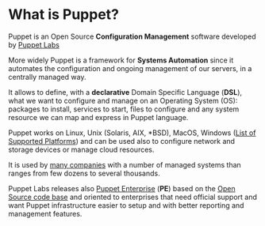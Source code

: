 # What is Puppet?

Puppet is an Open Source **Configuration Management** software developed by [Puppet Labs](http://www.puppetlabs.com)

More widely Puppet is a framework for **Systems Automation** since it automates the configuration and ongoing management of our servers, in a centrally managed way.

It allows to define, with a **declarative** Domain Specific Language (**DSL**), what we want to configure and manage on an Operating System (OS): packages to install, services to start, files to configure and any system resource we can map and express in Puppet language.

Puppet works on Linux, Unix (Solaris, AIX, \*BSD), MacOS, Windows ([List of Supported Platforms](http://docs.puppetlabs.com/guides/platforms.html)) and can be used also to configure network and storage devices or manage cloud resources.

It is used by [many companies](http://puppetlabs.com/customers/companies/) with a number of managed systems than ranges from few dozens to several thousands.

Puppet Labs releases also [Puppet Enterprise](https://puppetlabs.com/puppet/puppet-enterprise) (**PE**) based on the [Open Source code base](https://github.com/puppetlabs/puppet) and oriented to enterprises that need official support and want Puppet infrastructure easier to setup and with better reporting and management features.

